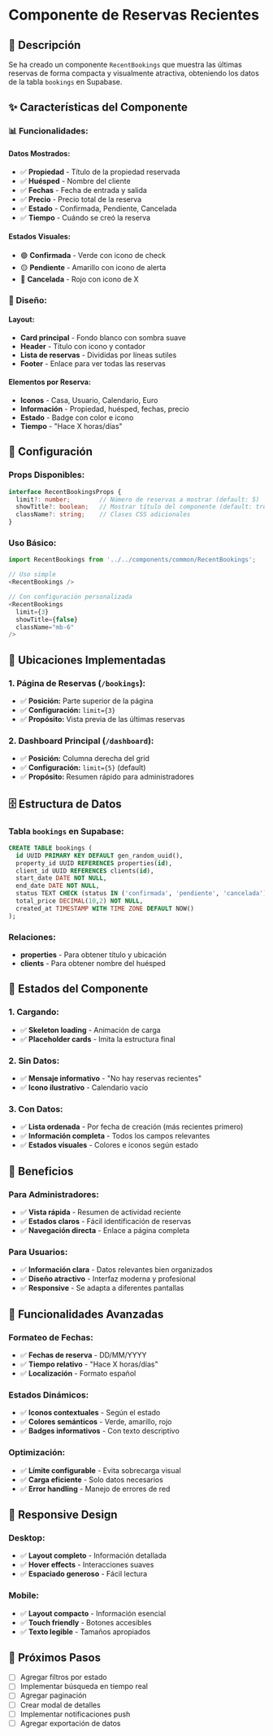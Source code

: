 # Componente de Reservas Recientes

## 🎯 Descripción

Se ha creado un componente `RecentBookings` que muestra las últimas reservas de forma compacta y visualmente atractiva, obteniendo los datos de la tabla `bookings` en Supabase.

## ✨ Características del Componente

### **📊 Funcionalidades:**

#### **Datos Mostrados:**
- ✅ **Propiedad** - Título de la propiedad reservada
- ✅ **Huésped** - Nombre del cliente
- ✅ **Fechas** - Fecha de entrada y salida
- ✅ **Precio** - Precio total de la reserva
- ✅ **Estado** - Confirmada, Pendiente, Cancelada
- ✅ **Tiempo** - Cuándo se creó la reserva

#### **Estados Visuales:**
- 🟢 **Confirmada** - Verde con icono de check
- 🟡 **Pendiente** - Amarillo con icono de alerta
- 🔴 **Cancelada** - Rojo con icono de X

### **🎨 Diseño:**

#### **Layout:**
- **Card principal** - Fondo blanco con sombra suave
- **Header** - Título con icono y contador
- **Lista de reservas** - Divididas por líneas sutiles
- **Footer** - Enlace para ver todas las reservas

#### **Elementos por Reserva:**
- **Iconos** - Casa, Usuario, Calendario, Euro
- **Información** - Propiedad, huésped, fechas, precio
- **Estado** - Badge con color e icono
- **Tiempo** - "Hace X horas/días"

## 🔧 Configuración

### **Props Disponibles:**

```typescript
interface RecentBookingsProps {
  limit?: number;        // Número de reservas a mostrar (default: 5)
  showTitle?: boolean;   // Mostrar título del componente (default: true)
  className?: string;    // Clases CSS adicionales
}
```

### **Uso Básico:**

```typescript
import RecentBookings from '../../components/common/RecentBookings';

// Uso simple
<RecentBookings />

// Con configuración personalizada
<RecentBookings 
  limit={3} 
  showTitle={false}
  className="mb-6"
/>
```

## 📍 Ubicaciones Implementadas

### **1. Página de Reservas (`/bookings`):**
- ✅ **Posición:** Parte superior de la página
- ✅ **Configuración:** `limit={3}`
- ✅ **Propósito:** Vista previa de las últimas reservas

### **2. Dashboard Principal (`/dashboard`):**
- ✅ **Posición:** Columna derecha del grid
- ✅ **Configuración:** `limit={5}` (default)
- ✅ **Propósito:** Resumen rápido para administradores

## 🗄️ Estructura de Datos

### **Tabla `bookings` en Supabase:**

```sql
CREATE TABLE bookings (
  id UUID PRIMARY KEY DEFAULT gen_random_uuid(),
  property_id UUID REFERENCES properties(id),
  client_id UUID REFERENCES clients(id),
  start_date DATE NOT NULL,
  end_date DATE NOT NULL,
  status TEXT CHECK (status IN ('confirmada', 'pendiente', 'cancelada')),
  total_price DECIMAL(10,2) NOT NULL,
  created_at TIMESTAMP WITH TIME ZONE DEFAULT NOW()
);
```

### **Relaciones:**
- **properties** - Para obtener título y ubicación
- **clients** - Para obtener nombre del huésped

## 🎯 Estados del Componente

### **1. Cargando:**
- ✅ **Skeleton loading** - Animación de carga
- ✅ **Placeholder cards** - Imita la estructura final

### **2. Sin Datos:**
- ✅ **Mensaje informativo** - "No hay reservas recientes"
- ✅ **Icono ilustrativo** - Calendario vacío

### **3. Con Datos:**
- ✅ **Lista ordenada** - Por fecha de creación (más recientes primero)
- ✅ **Información completa** - Todos los campos relevantes
- ✅ **Estados visuales** - Colores e iconos según estado

## 🚀 Beneficios

### **Para Administradores:**
- ✅ **Vista rápida** - Resumen de actividad reciente
- ✅ **Estados claros** - Fácil identificación de reservas
- ✅ **Navegación directa** - Enlace a página completa

### **Para Usuarios:**
- ✅ **Información clara** - Datos relevantes bien organizados
- ✅ **Diseño atractivo** - Interfaz moderna y profesional
- ✅ **Responsive** - Se adapta a diferentes pantallas

## 🔄 Funcionalidades Avanzadas

### **Formateo de Fechas:**
- ✅ **Fechas de reserva** - DD/MM/YYYY
- ✅ **Tiempo relativo** - "Hace X horas/días"
- ✅ **Localización** - Formato español

### **Estados Dinámicos:**
- ✅ **Iconos contextuales** - Según el estado
- ✅ **Colores semánticos** - Verde, amarillo, rojo
- ✅ **Badges informativos** - Con texto descriptivo

### **Optimización:**
- ✅ **Límite configurable** - Evita sobrecarga visual
- ✅ **Carga eficiente** - Solo datos necesarios
- ✅ **Error handling** - Manejo de errores de red

## 📱 Responsive Design

### **Desktop:**
- ✅ **Layout completo** - Información detallada
- ✅ **Hover effects** - Interacciones suaves
- ✅ **Espaciado generoso** - Fácil lectura

### **Mobile:**
- ✅ **Layout compacto** - Información esencial
- ✅ **Touch friendly** - Botones accesibles
- ✅ **Texto legible** - Tamaños apropiados

## 🔄 Próximos Pasos

- [ ] Agregar filtros por estado
- [ ] Implementar búsqueda en tiempo real
- [ ] Agregar paginación
- [ ] Crear modal de detalles
- [ ] Implementar notificaciones push
- [ ] Agregar exportación de datos 